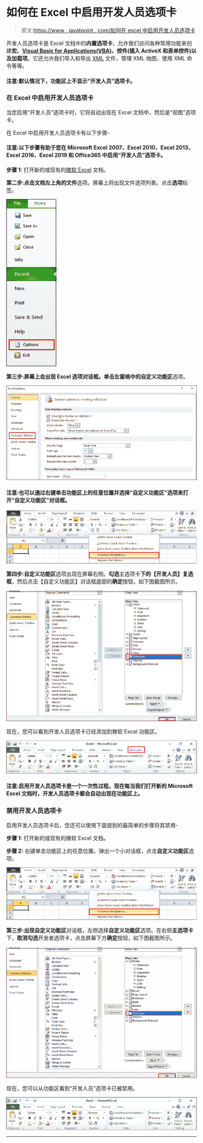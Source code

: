 # 如何在 Excel 中启用开发人员选项卡

> 原文:[https://www . javatpoint . com/如何在 excel 中启用开发人员选项卡](https://www.javatpoint.com/how-to-enable-the-developer-tab-in-excel)

开发人员选项卡是 Excel 文档中的**内置选项卡**，允许我们访问各种常用功能来创建**宏、[Visual Basic for Applications(VBA)](https://www.javatpoint.com/vba)、控件(插入 ActiveX 和表单控件)以及加载项**。它还允许我们导入和导出 [XML](https://www.javatpoint.com/what-is-xml) 文件，管理 XML 地图，使用 XML 命令等等。

#### 注意:默认情况下，功能区上不显示“开发人员”选项卡。

### 在 Excel 中启用开发人员选项卡

当您启用“开发人员”选项卡时，它将自动出现在 Excel 文档中，然后是“视图”选项卡。

在 Excel 中启用开发人员选项卡有以下步骤-

#### 注意:以下步骤有助于您在 Microsoft Excel 2007、Excel 2010、Excel 2013、Excel 2016、Excel 2019 和 Office365 中启用“开发人员”选项卡。

**步骤 1:** 打开新的或现有的[微软 Excel](https://www.javatpoint.com/excel-tutorial) 文档。

**第二步:**点击文档左上角的**文件**选项。屏幕上将出现文件选项列表。点击**选项**标签。

![How to enable the Developer Tab in Excel](img/4f8f90530ebc5ea0ed314ba5b58b2d43.png)

**第三步:**屏幕上会出现 **Excel 选项**对话框。单击左窗格中的**自定义功能区**选项。

![How to enable the Developer Tab in Excel](img/7d9252efd1a5deb93eba45bd1bdb92b7.png)

#### 注意:也可以通过右键单击功能区上的任意位置并选择“自定义功能区”选项来打开“自定义功能区”对话框。

![How to enable the Developer Tab in Excel](img/8b714fcb4cd51309dee4c3c61661ebab.png)

**第四步:自定义功能区**选项出现在屏幕右侧。**勾选**主选项卡**下的【开发人员】复选框**，然后点击【自定义功能区】对话框底部的**确定**按钮，如下图截图所示。

![How to enable the Developer Tab in Excel](img/6ccfd01502a43e7227a472811a311d06.png)

现在，您可以看到开发人员选项卡已经添加到微软 Excel 功能区。

![How to enable the Developer Tab in Excel](img/ad0c28047cbe7a54a54d7073652ac277.png)

#### 注意:启用开发人员选项卡是一个一次性过程，现在每当我们打开新的 Microsoft Excel 文档时，开发人员选项卡都会自动出现在功能区上。

### 禁用开发人员选项卡

启用开发人员选项卡后，您还可以使用下面提到的最简单的步骤将其禁用-

**步骤 1:** 打开新的或现有的微软 Excel 文档。

**步骤 2:** 右键单击功能区上的任意位置。弹出一个小对话框，点击**自定义功能区**选项。

![How to enable the Developer Tab in Excel](img/56b85f3376de39d2ae5f50c218078c80.png)

**第三步:**出现**自定义功能区**对话框，左侧选择**自定义功能区**选项。在右侧**主选项卡**下，**取消勾选**开发者选项卡，点击屏幕下方**确定**按钮，如下图截图所示。

![How to enable the Developer Tab in Excel](img/cbd2c352e7e85934a6883b817e6bf5ef.png)

现在，您可以从功能区看到“开发人员”选项卡已被禁用。

![How to enable the Developer Tab in Excel](img/aa4c75310919d6108cfff5001caa859f.png)

* * *